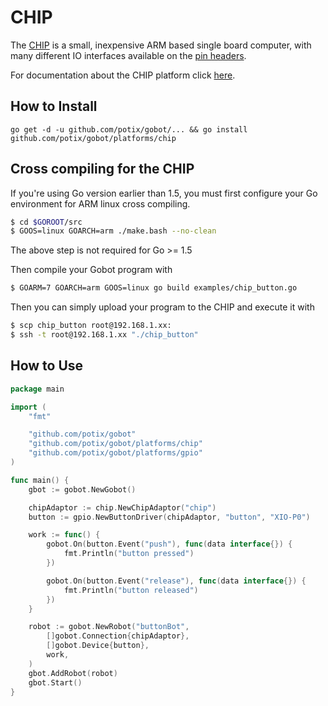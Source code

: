 # CHIP

The [CHIP](http://www.getchip.com/) is a small, inexpensive ARM based single board computer, with many different IO interfaces available on the [pin headers](http://docs.getchip.com/#pin-headers).

For documentation about the CHIP platform click [here](http://docs.getchip.com/).

## How to Install
```
go get -d -u github.com/potix/gobot/... && go install github.com/potix/gobot/platforms/chip
```

## Cross compiling for the CHIP
If you're using Go version earlier than 1.5, you must first configure your Go environment for ARM linux cross compiling.

```bash
$ cd $GOROOT/src
$ GOOS=linux GOARCH=arm ./make.bash --no-clean
```

The above step is not required for Go >= 1.5

Then compile your Gobot program with

```bash
$ GOARM=7 GOARCH=arm GOOS=linux go build examples/chip_button.go
```

Then you can simply upload your program to the CHIP and execute it with

```bash
$ scp chip_button root@192.168.1.xx:
$ ssh -t root@192.168.1.xx "./chip_button"
```

## How to Use

```go
package main

import (
    "fmt"

    "github.com/potix/gobot"
    "github.com/potix/gobot/platforms/chip"
    "github.com/potix/gobot/platforms/gpio"
)

func main() {
    gbot := gobot.NewGobot()

    chipAdaptor := chip.NewChipAdaptor("chip")
    button := gpio.NewButtonDriver(chipAdaptor, "button", "XIO-P0")

    work := func() {
        gobot.On(button.Event("push"), func(data interface{}) {
            fmt.Println("button pressed")
        })

        gobot.On(button.Event("release"), func(data interface{}) {
            fmt.Println("button released")
        })
    }

    robot := gobot.NewRobot("buttonBot",
        []gobot.Connection{chipAdaptor},
        []gobot.Device{button},
        work,
    )
    gbot.AddRobot(robot)
    gbot.Start()
}
```
